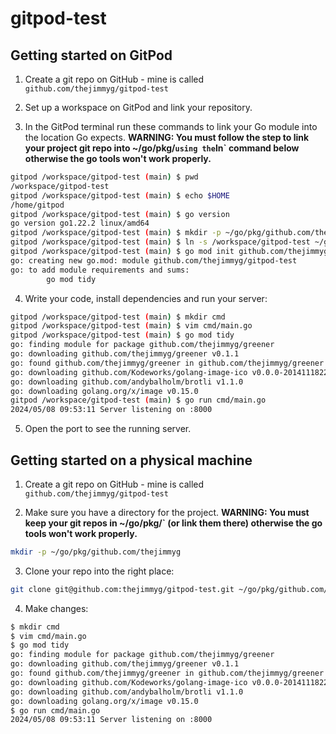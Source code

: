 # gitpod-test

## Getting started on GitPod

1. Create a git repo on GitHub - mine is called `github.com/thejimmyg/gitpod-test`

2. Set up a workspace on GitPod and link your repository.

3. In the GitPod terminal run these commands to link your Go module into the location Go expects. **WARNING: You must follow the step to link your project git repo into ~/go/pkg/<repopath>` using the `ln` command below otherwise the go tools won't work properly.**

```sh
gitpod /workspace/gitpod-test (main) $ pwd
/workspace/gitpod-test
gitpod /workspace/gitpod-test (main) $ echo $HOME
/home/gitpod
gitpod /workspace/gitpod-test (main) $ go version
go version go1.22.2 linux/amd64
gitpod /workspace/gitpod-test (main) $ mkdir -p ~/go/pkg/github.com/thejimmyg
gitpod /workspace/gitpod-test (main) $ ln -s /workspace/gitpod-test ~/go/pkg/github.com/thejimmyg/gitpod-test
gitpod /workspace/gitpod-test (main) $ go mod init github.com/thejimmyg/gitpod-test
go: creating new go.mod: module github.com/thejimmyg/gitpod-test
go: to add module requirements and sums:
        go mod tidy
```

4. Write your code, install dependencies and run your server:

```sh
gitpod /workspace/gitpod-test (main) $ mkdir cmd
gitpod /workspace/gitpod-test (main) $ vim cmd/main.go
gitpod /workspace/gitpod-test (main) $ go mod tidy 
go: finding module for package github.com/thejimmyg/greener
go: downloading github.com/thejimmyg/greener v0.1.1
go: found github.com/thejimmyg/greener in github.com/thejimmyg/greener v0.1.1
go: downloading github.com/Kodeworks/golang-image-ico v0.0.0-20141118225523-73f0f4cfade9
go: downloading github.com/andybalholm/brotli v1.1.0
go: downloading golang.org/x/image v0.15.0
gitpod /workspace/gitpod-test (main) $ go run cmd/main.go 
2024/05/08 09:53:11 Server listening on :8000
```

5. Open the port to see the running server.


## Getting started on a physical machine

1. Create a git repo on GitHub - mine is called `github.com/thejimmyg/gitpod-test`

2. Make sure you have a directory for the project. **WARNING: You must keep your git repos in ~/go/pkg/<repopath>` (or link them there) otherwise the go tools won't work properly.**

```sh
mkdir -p ~/go/pkg/github.com/thejimmyg
```

3. Clone your repo into the right place:

```sh
git clone git@github.com:thejimmyg/gitpod-test.git ~/go/pkg/github.com/thejimmyg/gitpod-test
```

4. Make changes:

```sh
$ mkdir cmd
$ vim cmd/main.go
$ go mod tidy 
go: finding module for package github.com/thejimmyg/greener
go: downloading github.com/thejimmyg/greener v0.1.1
go: found github.com/thejimmyg/greener in github.com/thejimmyg/greener v0.1.1
go: downloading github.com/Kodeworks/golang-image-ico v0.0.0-20141118225523-73f0f4cfade9
go: downloading github.com/andybalholm/brotli v1.1.0
go: downloading golang.org/x/image v0.15.0
$ go run cmd/main.go 
2024/05/08 09:53:11 Server listening on :8000
```
